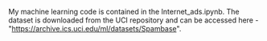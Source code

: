 My machine learning code is contained in the Internet_ads.ipynb. The dataset is downloaded from the UCI repository and can be accessed here - "https://archive.ics.uci.edu/ml/datasets/Spambase".